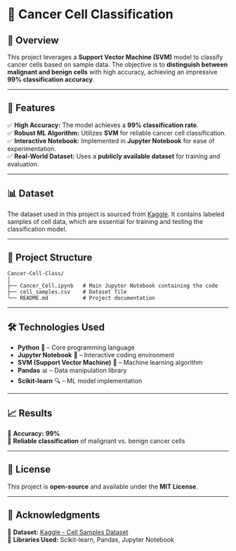 # 🔬 Cancer Cell Classification  

## 📝 Overview  
This project leverages a **Support Vector Machine (SVM)** model to classify cancer cells based on sample data. The objective is to **distinguish between malignant and benign cells** with high accuracy, achieving an impressive **99% classification accuracy**.  

---


## 🚀 Features  
✅ **High Accuracy:** The model achieves a **99% classification rate**.  
✅ **Robust ML Algorithm:** Utilizes **SVM** for reliable cancer cell classification.  
✅ **Interactive Notebook:** Implemented in **Jupyter Notebook** for ease of experimentation.  
✅ **Real-World Dataset:** Uses a **publicly available dataset** for training and evaluation.  

---

## 📊 Dataset  
The dataset used in this project is sourced from [Kaggle](https://www.kaggle.com/datasets/sam1o1/cell-samplescsv). It contains labeled samples of cell data, which are essential for training and testing the classification model.  

---

## 📂 Project Structure  
```
Cancer-Cell-Class/  
│  
├── Cancer_Cell.ipynb   # Main Jupyter Notebook containing the code  
├── cell_samples.csv    # Dataset file  
└── README.md           # Project documentation 
```  

---

## 🛠 Technologies Used  
- **Python** 🐍 – Core programming language  
- **Jupyter Notebook** 📓 – Interactive coding environment  
- **SVM (Support Vector Machine)** 🤖 – Machine learning algorithm  
- **Pandas** 📊 – Data manipulation library  
- **Scikit-learn** 🔍 – ML model implementation  

---

## 📈 Results  
📌 **Accuracy:** **99%**  
📌 **Reliable classification** of malignant vs. benign cancer cells  

---

## 📜 License  
This project is **open-source** and available under the **MIT License**.  

---

## 🙌 Acknowledgments  
🔗 **Dataset:** [Kaggle - Cell Samples Dataset](https://www.kaggle.com/datasets/sam1o1/cell-samplescsv)  
🔗 **Libraries Used:** Scikit-learn, Pandas, Jupyter Notebook  

